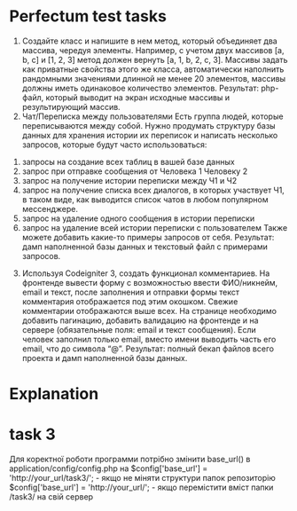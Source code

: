 # Perfectum test tasks

1) Создайте класс и напишите в нем метод, который объединяет два массива, чередуя
элементы. Например, с учетом двух массивов [a, b, c] и [1, 2, 3] метод должен вернуть
[a, 1, b, 2, c, 3]. Массивы задать как приватные свойства этого же класса,
автоматически наполнить рандомными значениями длинной не менее 20 элементов,
массивы должны иметь одинаковое количество элементов.
Результат: php-файл, который выводит на экран исходные массивы и результирующий
массив.
2) Чат/Переписка между пользователями
Есть группа людей, которые переписываются между собой. Нужно продумать
структуру базы данных для хранения истории их переписок и написать несколько
запросов, которые будут часто использоваться:
1. запросы на создание всех таблиц в вашей базе данных
2. запрос при отправке сообщения от Человека 1 Человеку 2
3. запрос на получение истории переписки между Ч1 и Ч2
4. запрос на получение списка всех диалогов, в которых участвует Ч1, в таком
виде, как выводится список чатов в любом популярном мессенджере.
5. запрос на удаление одного сообщения в истории переписки
6. запрос на удаление всей истории переписки с пользователем
Также можете добавить какие-то примеры запросов от себя.
Результат: дамп наполненной базы данных и текстовый файл с примерами запросов.
3) Используя Codeigniter 3, создать функционал комментариев.
На фронтенде вывести форму с возможностью ввести ФИО/никнейм, email и текст,
после заполнения и отправки формы текст комментария отображается под этим
окошком. Свежие комментарии отображаются выше всех. На странице необходимо
добавить пагинацию, добавить валидацию на фронтенде и на сервере (обязательные
поля: email и текст сообщения). Если человек заполнил только email, вместо имени
выводить часть его email, что до символа “@”.
Результат: полный бекап файлов всего проекта и дамп наполненной базы данных.

# Explanation
# task 3
  Для коректної роботи программи потрібно змінити base_url() в application/config/config.php на
  $config['base_url'] = 'http://your_url/task3/'; - якщо не міняти структури папок репозиторію
  $config['base_url'] = 'http://your_url/';       - якщо перемістити вміст папки /task3/ на свій сервер
  
